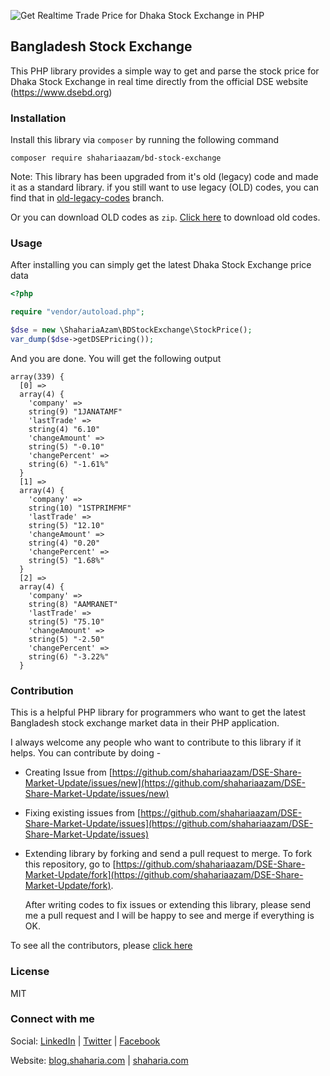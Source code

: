![Get Realtime Trade Price for Dhaka Stock Exchange in PHP](http://imgwww.priyo.com/files/story/201408/dse_5.jpg)

## Bangladesh Stock Exchange

This PHP library provides a simple way to get and parse the stock price for Dhaka Stock Exchange in real time directly
from the official DSE website (https://www.dsebd.org)


### Installation

Install this library via `composer` by running the following command

`composer require shahariaazam/bd-stock-exchange`


Note: This library has been upgraded from it's old (legacy) code and made it as a standard library.
if you still want to use legacy (OLD) codes, you can find that in [old-legacy-codes](https://github.com/shahariaazam/DSE-Share-Market-Update/tree/old-legacy-codes) branch.

Or you can download OLD codes as `zip`. [Click here](https://github.com/shahariaazam/DSE-Share-Market-Update/raw/old-legacy-codes/dse.zip) to download old codes.


### Usage

After installing you can simply get the latest Dhaka Stock Exchange price data

```php
<?php

require "vendor/autoload.php";

$dse = new \ShahariaAzam\BDStockExchange\StockPrice();
var_dump($dse->getDSEPricing());
```

And you are done. You will get the following output

```
array(339) {
  [0] =>
  array(4) {
    'company' =>
    string(9) "1JANATAMF"
    'lastTrade' =>
    string(4) "6.10"
    'changeAmount' =>
    string(5) "-0.10"
    'changePercent' =>
    string(6) "-1.61%"
  }
  [1] =>
  array(4) {
    'company' =>
    string(10) "1STPRIMFMF"
    'lastTrade' =>
    string(5) "12.10"
    'changeAmount' =>
    string(4) "0.20"
    'changePercent' =>
    string(5) "1.68%"
  }
  [2] =>
  array(4) {
    'company' =>
    string(8) "AAMRANET"
    'lastTrade' =>
    string(5) "75.10"
    'changeAmount' =>
    string(5) "-2.50"
    'changePercent' =>
    string(6) "-3.22%"
  }
```


### Contribution

This is a helpful PHP library for programmers who want to get the latest Bangladesh stock exchange market data 
in their PHP application.

I always welcome any people who want to contribute to this library if it helps. You can contribute by doing -

- Creating Issue from [https://github.com/shahariaazam/DSE-Share-Market-Update/issues/new](https://github.com/shahariaazam/DSE-Share-Market-Update/issues/new)
- Fixing existing issues from [https://github.com/shahariaazam/DSE-Share-Market-Update/issues](https://github.com/shahariaazam/DSE-Share-Market-Update/issues)
- Extending library by forking and send a pull request to merge. To fork this repository, go to [https://github.com/shahariaazam/DSE-Share-Market-Update/fork](https://github.com/shahariaazam/DSE-Share-Market-Update/fork).
  
  After writing codes to fix issues or extending this library, please send me a pull request and I will be happy to 
  see and merge if everything is OK.
  
To see all the contributors, please [click here](https://github.com/shahariaazam/DSE-Share-Market-Update/graphs/contributors)
  
### License

MIT


### Connect with me

Social:
[LinkedIn](https://bd.linkedin.com/in/shaharia) | [Twitter](https://twitter.com/shaharia) | [Facebook](https://facebook.com/shahariaazamweb)

Website:
[blog.shaharia.com](https://blog.shaharia.com) | [shaharia.com](https://www.shaharia.com)
